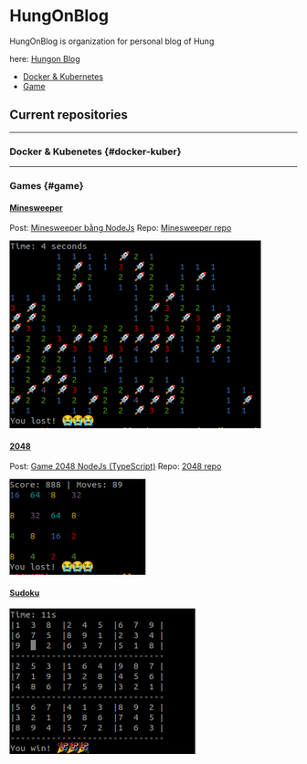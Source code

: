 # HungOnBlog
HungOnBlog is organization for personal blog of Hung

here: [Hungon Blog](https://hungon.notion.site)

- [Docker & Kubernetes](#docker-kuber)
- [Game](#game)

## Current repositories
---
### Docker & Kubenetes {#docker-kuber}
---
### Games {#game}

#### [Minesweeper](https://github.com/HungOnBlog/minesweeper)

Post: [Minesweeper bằng NodeJs](https://hungon.notion.site/Minesweeper-b-ng-NodeJs-Typescript-37f60efdd18640e58bf016ebf68c5609)
Repo: [Minesweeper repo](https://github.com/HungOnBlog/minesweeper)

![Minesweeper](https://github.com/HungOnBlog/minesweeper/blob/master/minesweeper.png)

#### [2048](https://github.com/HungOnBlog/2048)

Post: [Game 2048 NodeJs (TypeScript)](https://hungon.notion.site/Game-2048-NodeJs-TypeScript-0ae4e71d6d5142539eb3655524c068d1)
Repo: [2048 repo](https://github.com/HungOnBlog/2048)

![2048](https://github.com/HungOnBlog/2048/blob/master/2048.png)

#### [Sudoku](https://github.com/HungOnBlog/sudoku)
![Sudoku](https://github.com/HungOnBlog/sudoku/blob/master/sudoku.png)
